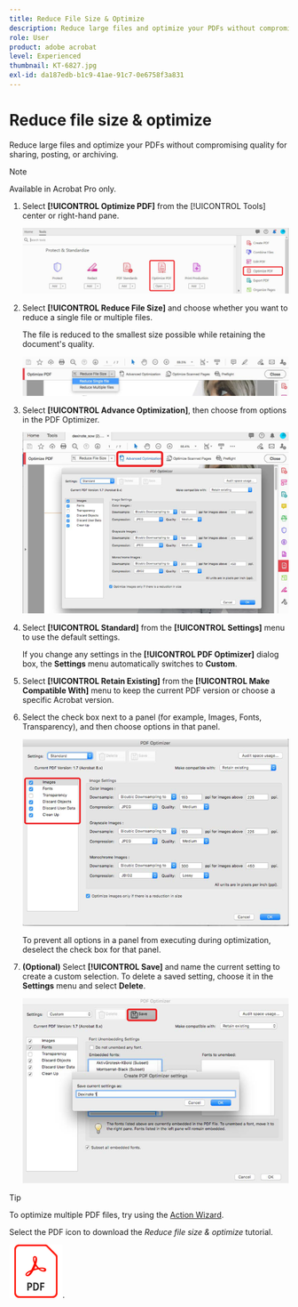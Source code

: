 ```yaml
---
title: Reduce File Size & Optimize
description: Reduce large files and optimize your PDFs without compromising quality for sharing, posting, or archiving
role: User
product: adobe acrobat
level: Experienced
thumbnail: KT-6827.jpg
exl-id: da187edb-b1c9-41ae-91c7-0e6758f3a831
---
```

# Reduce file size & optimize

Reduce large files and optimize your PDFs without compromising quality for sharing, posting, or archiving.

>[!NOTE]
>
>Available in Acrobat Pro only.

1. Select **[!UICONTROL Optimize PDF]** from the [!UICONTROL Tools] center or right-hand pane.

    ![Reduce Step 1](../assets/Reduce_1.png)

1. Select **[!UICONTROL Reduce File Size]** and choose whether you want to reduce a single file or multiple files.

    The file is reduced to the smallest size possible while retaining the document's quality.

    ![Reduce Step 2](../assets/Reduce_2.png)

1. Select **[!UICONTROL Advance Optimization]**, then choose from options in the PDF Optimizer.

    ![Reduce Step 3](../assets/Reduce_3.png)

1. Select **[!UICONTROL Standard]** from the **[!UICONTROL Settings]** menu to use the default settings.

    If you change any settings in the **[!UICONTROL PDF Optimizer]** dialog box, the **Settings** menu automatically switches to **Custom**.

1. Select **[!UICONTROL Retain Existing]** from the **[!UICONTROL Make Compatible With]** menu to keep the current PDF version or choose a specific Acrobat version. 

1. Select the check box next to a panel (for example, Images, Fonts, Transparency), and then choose options in that panel.

    ![Reduce Step 5](../assets/Reduce_5.png)

    To prevent all options in a panel from executing during optimization, deselect the check box for that panel.

1. **(Optional)** Select **[!UICONTROL Save]** and name the current setting to create a custom selection. To delete a saved setting, choose it in the **Settings** menu and select **Delete**.

    ![Reduce Step 6](../assets/Reduce_6.png)

>[!TIP]
>
>To optimize multiple PDF files, try using the [Action Wizard](../advanced-tasks/action.md).

Select the PDF icon to download the *Reduce file size & optimize* tutorial.    

[![Download Reduce file size & optimize tutorial](../assets/acrobat_PDF_96.png)](../assets/AcrobatDCReduce.pdf).
